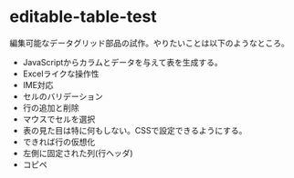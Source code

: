 # editable-table-test

編集可能なデータグリッド部品の試作。やりたいことは以下のようなところ。

- JavaScriptからカラムとデータを与えて表を生成する。
- Excelライクな操作性
- IME対応
- セルのバリデーション
- 行の追加と削除
- マウスでセルを選択
- 表の見た目は特に何もしない。CSSで設定できるようにする。
- できれば行の仮想化
- 左側に固定された列(行ヘッダ)
- コピペ

